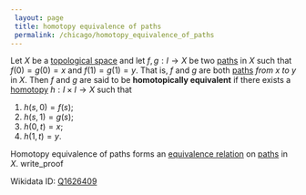 ```yaml
---
 layout: page
 title: homotopy equivalence of paths
 permalink: /chicago/homotopy_equivalence_of_paths
---
```

Let $X$ be a [topological space](https://defsmath.github.io/DefsMath/topological_space) and let $f,g:I\to X$ be two [paths](https://defsmath.github.io/DefsMath/path) in $X$ such that $f(0) = g(0) = x$ and $f(1) = g(1)=y$. That is, $f$ and $g$ are both [paths](https://defsmath.github.io/DefsMath/#####paths) *from* $x$ *to* $y$ in $X$. Then $f$ and $g$ are said to be **homotopically equivalent** if there exists a [homotopy](https://defsmath.github.io/DefsMath/homotopy)  $h: I\times I \to X$ such that
1. $h(s,0) = f(s)$;
2. $h(s,1) = g(s)$;
3. $h(0,t) = x$;
4. $h(1,t) = y$.

Homotopy equivalence of paths forms an [equivalence relation](https://defsmath.github.io/DefsMath/equivalence_relation) on [paths](https://defsmath.github.io/DefsMath/#####paths) in $X$. 
write_proof 

Wikidata ID: [Q1626409](https://www.wikidata.org/wiki/Q1626409)